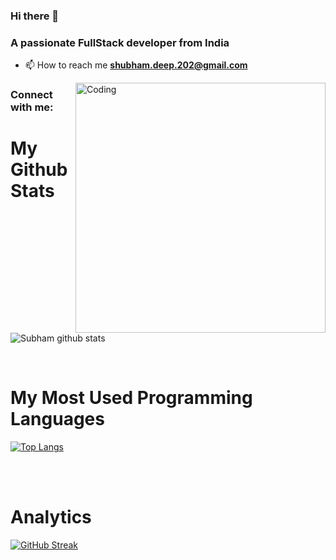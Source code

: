 ### Hi there 👋


<h3>A passionate FullStack developer from India</h3>

- 📫 How to reach me **shubham.deep.202@gmail.com**
<img align="right" alt="Coding" width="400" src="https://cdn.dribbble.com/users/1162077/screenshots/3848914/programmer.gif">
<h3 align="left">Connect with me:</h3>
<p align="left">
</p>

<!-- <p><img align="left" src="https://github-readme-stats.vercel.app/api/top-langs?username=subham-202&show_icons=true&locale=en&layout=compact" alt="subham-202" /></p> -->

<!-- <p>&nbsp;<img align="center" src="https://github-readme-stats.vercel.app/api?username=subham-202&show_icons=true&locale=en" alt="subham-202" /></p> -->
<h1> My Github Stats </h1>

![Subham github stats](https://github-readme-stats.vercel.app/api?username=subham-202&theme=react&show_icons=true)


<br>

<h1> My Most Used Programming Languages </h1>

[![Top Langs](https://github-readme-stats.vercel.app/api/top-langs/?username=subham-202&theme=react)](https://github.com/subham-202/github-readme-stats)

<br>

<!-- <h1> My Current Works </h1>

[![Dev.to](https://github-readme-stats.vercel.app/api/pin/?username=talmax1124&repo=Ups-Downs-Buttons&theme=react)](https://github.com/subham-202/Ups-Downs-Buttons) -->

<br>

<h1> Analytics </h1>

[![GitHub Streak](http://github-readme-streak-stats.herokuapp.com?user=subham-202&theme=holi-theme&fire=DDB122&dates=FFFFFF)](https://git.io/streak-stats)







<!--
**subham-202/subham-202** is a ✨ _special_ ✨ repository because its `README.md` (this file) appears on your GitHub profile.

Here are some ideas to get you started:

- 🔭 I’m currently working on ...
- 🌱 I’m currently learning ...
- 👯 I’m looking to collaborate on ...
- 🤔 I’m looking for help with ...
- 💬 Ask me about ...
- 📫 How to reach me: ...
- 😄 Pronouns: ...
- ⚡ Fun fact: ...
-->

